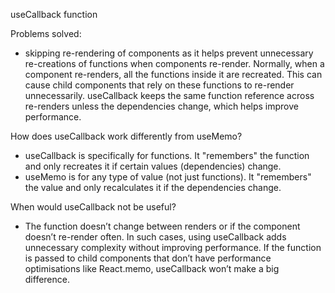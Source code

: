 useCallback function

Problems solved:
- skipping re-rendering of components as it helps prevent unnecessary re-creations of functions when components re-render. Normally, when a component re-renders, all the functions inside it are recreated. This can cause child components that rely on these functions to re-render unnecessarily. useCallback keeps the same function reference across re-renders unless the dependencies change, which helps improve performance.

How does useCallback work differently from useMemo?
- useCallback is specifically for functions. It "remembers" the function and only recreates it if certain values (dependencies) change.
- useMemo is for any type of value (not just functions). It "remembers" the value and only recalculates it if the dependencies change.

When would useCallback not be useful?
- The function doesn’t change between renders or if the component doesn’t re-render often. In such cases, using useCallback adds unnecessary complexity without improving performance.
If the function is passed to child components that don’t have performance optimisations like React.memo, useCallback won’t make a big difference.